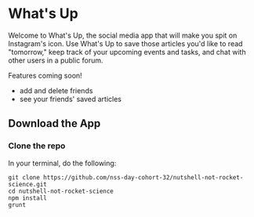 # What's Up

Welcome to What's Up, the social media app that will make you spit on Instagram's icon. Use What's Up to save those articles you'd like to read "tomorrow," keep track of your upcoming events and tasks, and chat with other users in a public forum.

Features coming soon!
* add and delete friends
* see your friends' saved articles

## Download the App

### Clone the repo

In your terminal, do the following:

```
git clone https://github.com/nss-day-cohort-32/nutshell-not-rocket-science.git
cd nutshell-not-rocket-science
npm install
grunt
```
